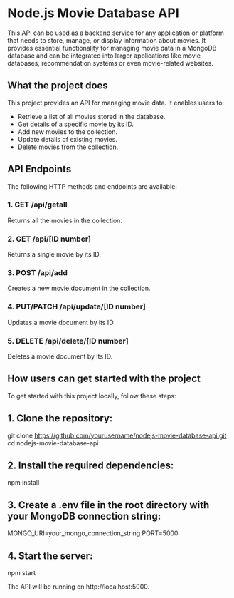 # Node.js Movie Database API

This API can be used as a backend service for any application or platform that needs to store, manage, or display information about movies.
It provides essential functionality for managing movie data in a MongoDB database and can be integrated into larger applications like movie databases, recommendation systems or even movie-related websites.

## What the project does

This project provides an API for managing movie data. It enables users to:
- Retrieve a list of all movies stored in the database.
- Get details of a specific movie by its ID.
- Add new movies to the collection.
- Update details of existing movies.
- Delete movies from the collection.

## API Endpoints

The following HTTP methods and endpoints are available:

### 1. GET /api/getall
Returns all the movies in the collection.

### 2. GET /api/[ID number]
Returns a single movie by its ID.

### 3. POST /api/add
Creates a new movie document in the collection.

### 4. PUT/PATCH /api/update/[ID number]
Updates a movie document by its ID

### 5. DELETE /api/delete/[ID number]
Deletes a movie document by its ID.

## How users can get started with the project

To get started with this project locally, follow these steps:

## 1. Clone the repository:
git clone https://github.com/yourusername/nodejs-movie-database-api.git
cd nodejs-movie-database-api

## 2. Install the required dependencies:
npm install

## 3. Create a .env file in the root directory with your MongoDB connection string:
MONGO_URI=your_mongo_connection_string
PORT=5000

## 4. Start the server:
npm start


The API will be running on http://localhost:5000.









